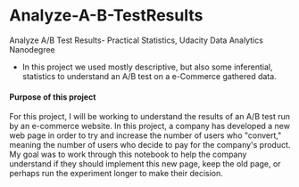 # Analyze-A-B-TestResults
Analyze A/B Test Results- Practical Statistics, Udacity Data Analytics Nanodegree

- In this project we used mostly descriptive, but also some inferential, statistics to understand an A/B test on a e-Commerce gathered data. 




#### Purpose of this project ####

For this project, I will be working to understand the results of an A/B test run by an e-commerce website. In this project, a company has developed a new web page in order to try and increase the number of users who "convert," meaning the number of users who decide to pay for the company's product. My goal was to work through this notebook to help the company understand if they should implement this new page, keep the old page, or perhaps run the experiment longer to make their decision.

